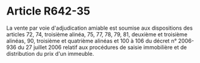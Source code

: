# Article R642-35

La vente par voie d'adjudication amiable est soumise aux dispositions des articles 72, 74, troisième alinéa, 75, 77, 78, 79, 81, deuxième et troisième alinéas, 90, troisième et quatrième alinéas et 100 à 106 du décret n° 2006-936 du 27 juillet 2006 relatif aux procédures de saisie immobilière et de distribution du prix d'un immeuble.